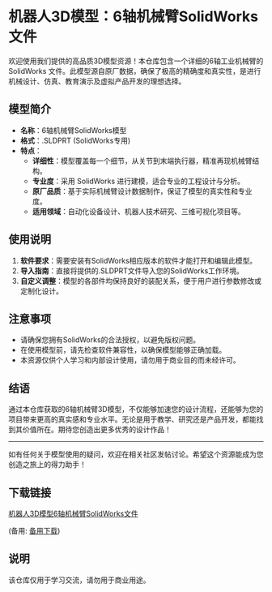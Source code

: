 # 机器人3D模型：6轴机械臂SolidWorks文件

欢迎使用我们提供的高品质3D模型资源！本仓库包含一个详细的6轴工业机械臂的 SolidWorks 文件。此模型源自原厂数据，确保了极高的精确度和真实性，是进行机械设计、仿真、教育演示及虚拟产品开发的理想选择。

## 模型简介

- **名称**：6轴机械臂SolidWorks模型
- **格式**：.SLDPRT (SolidWorks专用)
- **特点**：
    - **详细性**：模型覆盖每一个细节，从关节到末端执行器，精准再现机械臂结构。
    - **专业度**：采用 SolidWorks 进行建模，适合专业的工程设计与分析。
    - **原厂品质**：基于实际机械臂设计数据制作，保证了模型的真实性和专业度。
    - **适用领域**：自动化设备设计、机器人技术研究、三维可视化项目等。

## 使用说明

1. **软件要求**：需要安装有SolidWorks相应版本的软件才能打开和编辑此模型。
2. **导入指南**：直接将提供的.SLDPRT文件导入您的SolidWorks工作环境。
3. **自定义调整**：模型的各部件均保持良好的装配关系，便于用户进行参数修改或定制化设计。

## 注意事项

- 请确保您拥有SolidWorks的合法授权，以避免版权问题。
- 在使用模型前，请先检查软件兼容性，以确保模型能够正确加载。
- 本资源仅供个人学习和内部设计使用，请勿用于商业目的而未经许可。

## 结语

通过本仓库获取的6轴机械臂3D模型，不仅能够加速您的设计流程，还能够为您的项目带来更高的真实感和专业水平。无论是用于教学、研究还是产品开发，都能找到其价值所在。期待您创造出更多优秀的设计作品！

---

如有任何关于模型使用的疑问，欢迎在相关社区发帖讨论。希望这个资源能成为您创造之旅上的得力助手！

## 下载链接
[机器人3D模型6轴机械臂SolidWorks文件](https://pan.quark.cn/s/bc484f8e7adb) 

(备用: [备用下载](https://pan.baidu.com/s/1WogRUv93w243o4PKvQ50rg?pwd=1234))

## 说明

该仓库仅用于学习交流，请勿用于商业用途。
